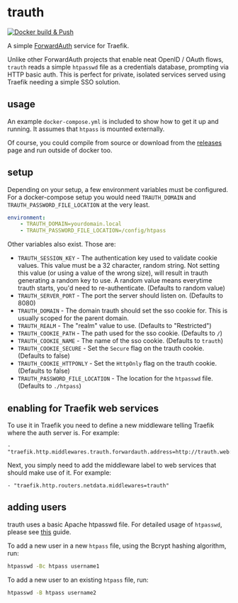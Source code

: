 # trauth

[![Docker build & Push](https://github.com/leonjza/trauth/actions/workflows/docker.yml/badge.svg)](https://github.com/leonjza/trauth/actions/workflows/docker.yml)

A simple [ForwardAuth](https://docs.traefik.io/middlewares/forwardauth/) service for Traefik.

Unlike other ForwardAuth projects that enable neat OpenID / OAuth flows, `trauth` reads a simple `htpasswd` file as a credentials database, prompting via HTTP basic auth. This is perfect for private, isolated services served using Traefik needing a simple SSO solution.

## usage

An example `docker-compose.yml` is included to show how to get it up and running. It assumes that `htpass` is mounted externally.

Of course, you could compile from source or download from the [releases](https://github.com/leonjza/trauth/releases) page and run outside of docker too.

## setup

Depending on your setup, a few environment variables must be configured. For a docker-compose setup you would need `TRAUTH_DOMAIN` and `TRAUTH_PASSWORD_FILE_LOCATION` at the very least.

```yml
environment:
    - TRAUTH_DOMAIN=yourdomain.local
    - TRAUTH_PASSWORD_FILE_LOCATION=/config/htpass
```

Other variables also exist. Those are:

* `TRAUTH_SESSION_KEY` - The authentication key used to validate cookie values. This value must be a 32 character, random string. Not setting this value (or using a value of the wrong size), will result in trauth generating a random key to use. A random value means everytime trauth starts, you'd need to re-authenticate. (Defaults to random value)
* `TRAUTH_SERVER_PORT` - The port the server should listen on. (Defaults to 8080)
* `TRAUTH_DOMAIN` - The domain trauth should set the sso cookie for. This is usually scoped for the parent domain.
* `TRAUTH_REALM` - The "realm" value to use. (Defaults to "Restricted")
* `TRAUTH_COOKIE_PATH` - The path used for the sso cookie. (Defaults to `/`)
* `TRAUTH_COOKIE_NAME` - The name of the sso cookie. (Defaults to `trauth`)
* `TRAUTH_COOKIE_SECURE` - Set the `Secure` flag on the trauth cookie. (Defaults to false)
* `TRAUTH_COOKIE_HTTPONLY` - Set the `HttpOnly` flag on the trauth cookie. (Defaults to false)
* `TRAUTH_PASSWORD_FILE_LOCATION` - The location for the `htpasswd` file. (Defaults to `./htpass`)

## enabling for Traefik web services

To use it in Traefik you need to define a new middleware telling Traefik where the auth server is. For example:

```text
- "traefik.http.middlewares.trauth.forwardauth.address=http://trauth.web:8080/"
```

Next, you simply need to add the middleware label to web services that should make use of it. For example:

```text
- "traefik.http.routers.netdata.middlewares=trauth"
```

## adding users

trauth uses a basic Apache htpasswd file. For detailed usage of `htpasswd`, please see [this](https://httpd.apache.org/docs/2.4/programs/htpasswd.html) guide.

To add a new user in a new `htpass` file, using the Bcrypt hashing algorithm, run:

```bash
htpasswd -Bc htpass username1
```

To add a new user to an existing `htpass` file, run:

```bash
htpasswd -B htpass username2
```
